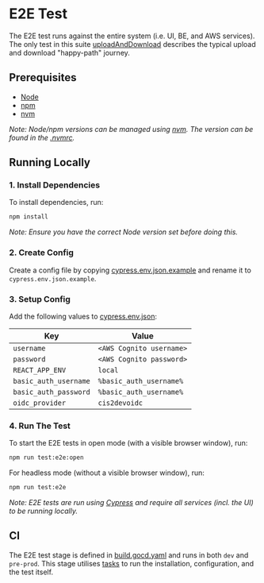 # E2E Test

The E2E test runs against the entire system (i.e. UI, BE, and AWS services). The only test in this
suite [uploadAndDownload](cypress/e2e/uploadAndDownload.cy.js) describes the typical upload and download "happy-path"
journey.

## Prerequisites

- [Node](https://nodejs.org/en/download/)
- [npm](https://docs.npmjs.com/cli/v6/commands/npm-install)
- [nvm](https://github.com/nvm-sh/nvm)

_Note: Node/npm versions can be managed using [nvm](https://github.com/nvm-sh/nvm). The version can be found in
the [.nvmrc](.nvmrc)._

## Running Locally

### 1. Install Dependencies

To install dependencies, run:

```bash
npm install
```

_Note: Ensure you have the correct Node version set before doing this._

### 2. Create Config

Create a config file by copying [cypress.env.json.example](cypress.env.json.example) and rename it
to `cypress.env.json.example`.

### 3. Setup Config

Add the following values to [cypress.env.json](cypress.env.json):

| Key                   | Value                    |
|-----------------------|--------------------------|
| `username`            | `<AWS Cognito username>` |
| `password`            | `<AWS Cognito password>` |
| `REACT_APP_ENV`       | `local`                  |
| `basic_auth_username` | `%basic_auth_username%`  |
| `basic_auth_password` | `%basic_auth_username%`  |
| `oidc_provider`       | `cis2devoidc`            |

### 4. Run The Test

To start the E2E tests in open mode (with a visible browser window), run:

```bash
npm run test:e2e:open
```

For headless mode (without a visible browser window), run:

```bash
npm run test:e2e
```

_Note: E2E tests are run using [Cypress](https://www.cypress.io/) and require all services (incl. the UI) to be running
locally._

## CI

The E2E test stage is defined in [build.gocd.yaml](../gocd/build.gocd.yaml) and runs in both `dev` and `pre-prod`. This
stage utilises [tasks](../tasks) to run the installation, configuration, and the test itself. 
